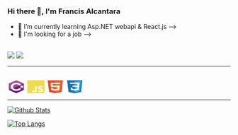 ### Hi there 👋, I'm Francis Alcantara

- 🌱 I’m currently learning Asp.NET webapi & React.js -->
- 👔 I'm looking for a job -->
<br>
<a href="https://www.linkedin.com/in/francis-alcantara-674356213" target="_blank"><img src="https://img.shields.io/badge/-LinkedIn-%230077B5?style=for-the-badge&logo=linkedin&logoColor=white" target="_blank"></a> 
<a href="https://www.twitter.com/francis65610752" targer="_blank"><img src="https://img.shields.io/badge/Twitter-1DA1F2?style=for-the-badge&logo=twitter&logoColor=white" target="_blank"></a>

---

<div style="display: inline_block"><br>
  <img align="center" alt="Rafa-Csharp" height="30" width="40" src="https://raw.githubusercontent.com/devicons/devicon/master/icons/csharp/csharp-original.svg">
  <!--<img align="center" alt="Rafa-Ts" height="30" width="40" src="https://raw.githubusercontent.com/devicons/devicon/master/icons/typescript/typescript-plain.svg">-->
  <!--<img align="center" alt="Rafa-React" height="30" width="40" src="https://raw.githubusercontent.com/devicons/devicon/master/icons/react/react-original.svg">-->
  <img align="center" alt="Rafa-Js" height="30" width="40" src="https://raw.githubusercontent.com/devicons/devicon/master/icons/javascript/javascript-plain.svg">
  <img align="center" alt="Rafa-HTML" height="30" width="40" src="https://raw.githubusercontent.com/devicons/devicon/master/icons/html5/html5-original.svg">
  <img align="center" alt="Rafa-CSS" height="30" width="40" src="https://raw.githubusercontent.com/devicons/devicon/master/icons/css3/css3-original.svg">
</div>

---

<div align="start">
  
[![Github Stats](https://github-readme-stats.vercel.app/api?username=Antsy15400&show_icons=true&theme=react)](https://github.com/anuraghazra/github-readme-stats)

[![Top Langs](https://github-readme-stats.vercel.app/api/top-langs/?username=Antsy15400&show_icons=true&theme=react)](https://github.com/anuraghazra/github-readme-stats)
</div>
  

  
##


